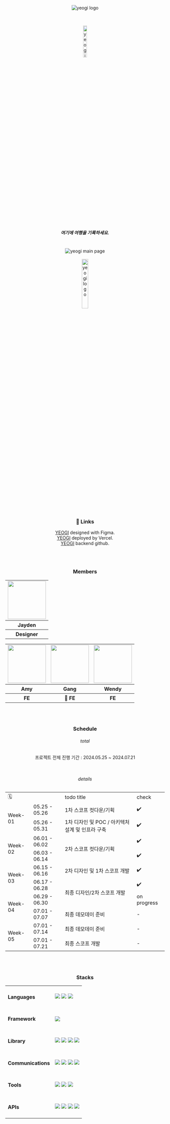 <div align="center">


<img src="https://github.com/mobi-projects/yeogi-client/assets/134191817/6ce60050-7ab0-44a6-b51d-f87d19485e39" 
alt="yeogi logo" />

<br />
<br />


<img width="16%" src="https://github.com/mobi-projects/yeogi-client/assets/134191817/6a1307e8-9c58-4cda-ad92-a09281d4a95a" alt="yeogi logo" />



<h5>
<strong>여기</strong>에 <strong>여</strong>행을 <strong>기</strong>록하세요.
</h5>

<br />


<div align="center">
  <img src="https://github.com/mobi-projects/yeogi-client/assets/134191817/2e6b2ca4-fa61-48a6-aa07-f9f2a40d25b5" alt="yeogi main page" />
</div>

<br />

<img width="20%" src="https://github.com/mobi-projects/yeogi-client/assets/134191817/507ea1e9-c386-48e0-bbe4-0ab3fb65cf4c" alt="yeogi logo" />     



<br />
<br />



<h3>🔗 Links</h3> 

<a href="/">YEOGI</a> designed with Figma. <br />
<a href="https://yeogi-client.vercel.app/">YEOGI</a> deployed by Vercel.  <br />
<a href="https://github.com/mobi-projects/yeogi-server">YEOGI</a> backend github.



<br/>
<br/>

<h3>Members</h3>

<table align="center">
  <tr>
    <td>
        <img src="https://github.com/mobi-projects/yeogi-client/assets/134191817/a23b2573-f289-4865-9164-6dd4e8894e9e" width="120px" height="120px"/>
    </td>
  </tr>
  <tr>
    <th>
       Jayden
    </th>
  </tr>
  <tr>
    <th>
      Designer
    </th>
   
  </tr>
</table>
<table align="center">
  <tr>
    <td>
      <a href="https://github.com/55555-Jyeon">
        <img src="https://github.com/Manners-Maketh-Market/MMM/assets/134191817/b04543f3-6de1-42c1-bd01-92cfd68dcb3f" width="120px" height="120px"/>
      </a>  
    </td>
    <td>
      <a href="https://github.com/ijimlnosk">
        <img src="https://github.com/mobi-projects/yeogi-client/assets/134191817/3c49fb91-37bc-4e51-ac49-53a07fe5a338" width="120px" height="120px"/>
      </a>  
    </td>
    <td>
      <a href="https://github.com/hayoung78">
        <img src="https://github.com/mobi-projects/yeogi-client/assets/134191817/3385ed36-d314-4f90-bcc2-682abd11da61" width="120px" height="120px"/>
      </a>  
    </td>
  </tr>
  <tr>
    <th>
      Amy
    </th>
    <th>
      Gang
    </th>
    <th>
      Wendy
    </th>
  </tr>
  <tr>
    <th>
       FE
    </th>
    <th>
       👑 FE
    </th>
    <th>
       FE
    </th>
  </tr>
</table>


<br />
<br />

<h3>Schedule</h3> 


<h6>total</h6> 
<p>프로젝트 전체 진행 기간 : 2024.05.25 ~ 2024.07.21</p>

<br />

<h6>details</h6> 

<table>
  <tr>
    <td colspan="2"> 🗓️ </td>
    <td>todo title</td>
    <td>check</td>
  </tr>
  <tr>
    <td rowspan="2">Week-01</td>
    <td>05.25 - 05.26 </td>
    <td>1차 스코프 컷다운/기획</td>
    <td>✔️</td>
  </tr>
  <tr>
    <td>05.26 - 05.31 </td>
    <td>1차 디자인 및 POC / 아키텍처 설계 및 인프라 구축</td>
    <td>✔️</td>
  </tr>
  <tr>
    <td rowspan="2">Week-02</td>
    <td>06.01 - 06.02 </td>
    <td rowspan="2">2차 스코프 컷다운/기획</td>
    <td>✔️</td>
  </tr>
  <tr>
    <td>06.03 - 06.14 </td>
    <td>✔️</td>
  </tr>
  <tr>
    <td rowspan="2">Week-03</td>
    <td>06.15 - 06.16 </td>
    <td>2차 디자인  및 1차 스코프 개발</td>
    <td>✔️</td>
  </tr>
  <tr>
    <td>06.17 - 06.28 </td>
    <td rowspan="2">최종 디자인/2차 스코프 개발</td>
    <td>✔️</td>
  </tr>
  <tr>
    <td rowspan="2">Week-04</td>
    <td>06.29 - 06.30 </td>
    <td>on progress</td>
  </tr>
  <tr>
    <td>07.01 - 07.07 </td>
    <td>최종 데모데이 준비</td>
    <td>-</td>
  </tr>
  <tr>
    <td rowspan="2">Week-05</td>
    <td>07.01 - 07.14</td>
    <td>최종 데모데이 준비</td>
    <td>-</td>
  </tr>
  <tr>
    <td>07.01 - 07.21</td>
    <td>최종 스코프 개발</td>
    <td>-</td>
  </tr>
</table>
</body>

<br/>
<br/>


<h3>Stacks</h3>

<table>
  <tr>
    <td><h4>Languages</h4></td>
    <td>
      <img src="https://img.shields.io/badge/HTML5-E34F26?style=flat-square&logo=html5&logoColor=white">
      <img src="https://img.shields.io/badge/CSS3-1572B6?style=flat-square&logo=css3&logoColor=white">
      <img src="https://img.shields.io/badge/TypeScript-3178C6?style=flat-square&logo=typescript&logoColor=white">
    </td>
  </tr>
  <tr>
    <td><h4>Framework</h4></td>
    <td>
      <img src="https://img.shields.io/badge/next.js-000?style=flat-square&logo=next.js&logoColor=white">
    </td>
  </tr>
  <tr>
    <td><h4>Library</h4></td>
    <td>
      <img src="https://img.shields.io/badge/nextUI-000?style=flat-square&logo=nextui&logoColor=white">
      <img src="https://img.shields.io/badge/tailwindcss-06B6D4?style=flat-square&logo=tailwindcss&logoColor=white">
      <img src="https://img.shields.io/badge/zod-3E67B1?style=flat-square&logo=zod&logoColor=white">
      <img src="https://img.shields.io/badge/reactquery-FF4154?style=flat-square&logo=reactquery&logoColor=white">
    </td>
  </tr>
  <tr>
    <td><h4>Communications</h4></td>
    <td>
      <img src="https://img.shields.io/badge/GitHub-000000?style=flat-square&logo=github&logoColor=white">
      <img src="https://img.shields.io/badge/discord-5865F2?style=flat-square&logo=discord&logoColor=white">
      <img src="https://img.shields.io/badge/jira-0052CC?style=flat-square&logo=jira&logoColor=white">
      <img src="https://img.shields.io/badge/notion-000000?style=flat-square&logo=notion&logoColor=white">
  </tr>
  <tr>
    <td><h4>Tools</h4></td>
    <td>
      <img src="https://img.shields.io/badge/figma-F24E1E?style=flat-square&logo=figma&logoColor=white"> 
      <img src="https://img.shields.io/badge/Visual%20Studio%20Code-007ACC?style=flat-square&logo=Visual%20Studio%20Code&logoColor=white">
      <img src="https://img.shields.io/badge/NPM-CB3837?style=flat-square&logo=npm&logoColor=white">
    </td>
  </tr>
  <tr>
    <td><h4>APIs</h4></td>
    <td>
      <img src="https://img.shields.io/badge/kakao-FFCD00?style=flat-square&logo=kakao&logoColor=white"> 
      <img src="https://img.shields.io/badge/naver-03C75A?style=flat-square&logo=naver&logoColor=white"> 
      <img src="https://img.shields.io/badge/google-4285F4?style=flat-square&logo=google&logoColor=white"> 
      <img src="https://img.shields.io/badge/googlemaps-4285F4?style=flat-square&logo=googlemaps&logoColor=white"> 
    </td>
  </tr>
</table>




<br/>
<br/>
